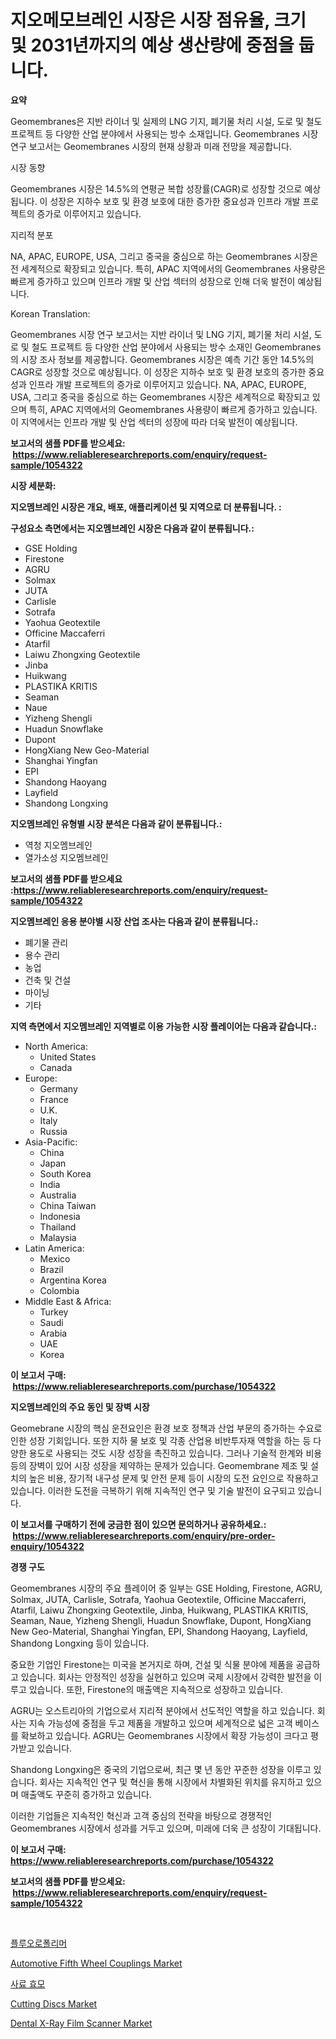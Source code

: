 <p><h1>지오메모브레인 시장은 시장 점유율, 크기 및 2031년까지의 예상 생산량에 중점을 둡니다.</h1></p><p><strong>요약</strong></p>
<p><p>Geomembranes은 지반 라이너 및 실제의 LNG 기지, 폐기물 처리 시설, 도로 및 철도 프로젝트 등 다양한 산업 분야에서 사용되는 방수 소재입니다. Geomembranes 시장 연구 보고서는 Geomembranes 시장의 현재 상황과 미래 전망을 제공합니다.</p><p>시장 동향</p><p>Geomembranes 시장은 14.5%의 연평균 복합 성장률(CAGR)로 성장할 것으로 예상됩니다. 이 성장은 지하수 보호 및 환경 보호에 대한 증가한 중요성과 인프라 개발 프로젝트의 증가로 이루어지고 있습니다.</p><p>지리적 분포</p><p>NA, APAC, EUROPE, USA, 그리고 중국을 중심으로 하는 Geomembranes 시장은 전 세계적으로 확장되고 있습니다. 특히, APAC 지역에서의 Geomembranes 사용량은 빠르게 증가하고 있으며 인프라 개발 및 산업 섹터의 성장으로 인해 더욱 발전이 예상됩니다.</p><p>Korean Translation:</p><p>Geomembranes 시장 연구 보고서는 지반 라이너 및 LNG 기지, 폐기물 처리 시설, 도로 및 철도 프로젝트 등 다양한 산업 분야에서 사용되는 방수 소재인 Geomembranes의 시장 조사 정보를 제공합니다. Geomembranes 시장은 예측 기간 동안 14.5%의 CAGR로 성장할 것으로 예상됩니다. 이 성장은 지하수 보호 및 환경 보호의 증가한 중요성과 인프라 개발 프로젝트의 증가로 이루어지고 있습니다. NA, APAC, EUROPE, USA, 그리고 중국을 중심으로 하는 Geomembranes 시장은 세계적으로 확장되고 있으며 특히, APAC 지역에서의 Geomembranes 사용량이 빠르게 증가하고 있습니다. 이 지역에서는 인프라 개발 및 산업 섹터의 성장에 따라 더욱 발전이 예상됩니다.</p></p>
<p><strong>보고서의 샘플 PDF를 받으세요: &nbsp;<a href="https://www.reliableresearchreports.com/enquiry/request-sample/1054322">https://www.reliableresearchreports.com/enquiry/request-sample/1054322</a></strong></p>
<p><strong>시장 세분화:</strong></p>
<p><strong> 지오멤브레인 시장은 개요, 배포, 애플리케이션 및 지역으로 더 분류됩니다. :</strong></p>
<p><strong>구성요소 측면에서는 지오멤브레인 시장은 다음과 같이 분류됩니다.:</strong></p>
<p><ul><li>GSE Holding</li><li>Firestone</li><li>AGRU</li><li>Solmax</li><li>JUTA</li><li>Carlisle</li><li>Sotrafa</li><li>Yaohua Geotextile</li><li>Officine Maccaferri</li><li>Atarfil</li><li>Laiwu Zhongxing Geotextile</li><li>Jinba</li><li>Huikwang</li><li>PLASTIKA KRITIS</li><li>Seaman</li><li>Naue</li><li>Yizheng Shengli</li><li>Huadun Snowflake</li><li>Dupont</li><li>HongXiang New Geo-Material</li><li>Shanghai Yingfan</li><li>EPI</li><li>Shandong Haoyang</li><li>Layfield</li><li>Shandong Longxing</li></ul></p>
<p><strong> 지오멤브레인 유형별 시장 분석은 다음과 같이 분류됩니다.:</strong></p>
<p><ul><li>역청 지오멤브레인</li><li>열가소성 지오멤브레인</li></ul></p>
<p><strong>보고서의 샘플 PDF를 받으세요 :<a href="https://www.reliableresearchreports.com/enquiry/request-sample/1054322">https://www.reliableresearchreports.com/enquiry/request-sample/1054322</a></strong></p>
<p><strong> 지오멤브레인 응용 분야별 시장 산업 조사는 다음과 같이 분류됩니다.:</strong></p>
<p><ul><li>폐기물 관리</li><li>용수 관리</li><li>농업</li><li>건축 및 건설</li><li>마이닝</li><li>기타</li></ul></p>
<p><strong>지역 측면에서 지오멤브레인 지역별로 이용 가능한 시장 플레이어는 다음과 같습니다.:</strong></p>
<p><ul>
    <li>
        North America:
        <ul>
            <li>United States</li>
            <li>Canada</li>
        </ul>
    </li>
    <li>
        Europe:
        <ul>
            <li>Germany</li>
            <li>France</li>
            <li>U.K.</li>
            <li>Italy</li>
            <li>Russia</li>
        </ul>
    </li>
    <li>
        Asia-Pacific:
        <ul>
            <li>China</li>
            <li>Japan</li>
            <li>South Korea</li>
            <li>India</li>
            <li>Australia</li>
            <li>China Taiwan</li>
            <li>Indonesia</li>
            <li>Thailand</li>
            <li>Malaysia</li>
        </ul>
    </li>
    <li>
        Latin America:
        <ul>
            <li>Mexico</li>
            <li>Brazil</li>
            <li>Argentina Korea</li>
            <li>Colombia</li>
        </ul>
    </li>
    <li>
        Middle East & Africa:
        <ul>
            <li>Turkey</li>
            <li>Saudi</li>
            <li>Arabia</li>
            <li>UAE</li>
            <li>Korea</li>
        </ul>
    </li>
    </ul></p>
<p><strong>이 보고서 구매: &nbsp;<a href="https://www.reliableresearchreports.com/purchase/1054322">https://www.reliableresearchreports.com/purchase/1054322</a></strong></p>
<p><strong>지오멤브레인의 주요 동인 및 장벽 시장</strong></p>
<p><p>Geomebrane 시장의 핵심 운전요인은 환경 보호 정책과 산업 부문의 증가하는 수요로 인한 성장 기회입니다. 또한 지하 물 보호 및 각종 산업용 비반투자재 역할을 하는 등 다양한 용도로 사용되는 것도 시장 성장을 촉진하고 있습니다. 그러나 기술적 한계와 비용 등의 장벽이 있어 시장 성장을 제약하는 문제가 있습니다. Geomembrane 제조 및 설치의 높은 비용, 장기적 내구성 문제 및 안전 문제 등이 시장의 도전 요인으로 작용하고 있습니다. 이러한 도전을 극복하기 위해 지속적인 연구 및 기술 발전이 요구되고 있습니다.</p></p>
<p><strong>이 보고서를 구매하기 전에 궁금한 점이 있으면 문의하거나 공유하세요.: &nbsp;<a href="https://www.reliableresearchreports.com/enquiry/pre-order-enquiry/1054322">https://www.reliableresearchreports.com/enquiry/pre-order-enquiry/1054322</a></strong></p>
<p><strong>경쟁 구도</strong></p>
<p><p>Geomembranes 시장의 주요 플레이어 중 일부는 GSE Holding, Firestone, AGRU, Solmax, JUTA, Carlisle, Sotrafa, Yaohua Geotextile, Officine Maccaferri, Atarfil, Laiwu Zhongxing Geotextile, Jinba, Huikwang, PLASTIKA KRITIS, Seaman, Naue, Yizheng Shengli, Huadun Snowflake, Dupont, HongXiang New Geo-Material, Shanghai Yingfan, EPI, Shandong Haoyang, Layfield, Shandong Longxing 등이 있습니다.</p><p>중요한 기업인 Firestone는 미국을 본거지로 하며, 건설 및 식물 분야에 제품을 공급하고 있습니다. 회사는 안정적인 성장을 실현하고 있으며 국제 시장에서 강력한 발전을 이루고 있습니다. 또한, Firestone의 매출액은 지속적으로 성장하고 있습니다.</p><p>AGRU는 오스트리아의 기업으로서 지리적 분야에서 선도적인 역할을 하고 있습니다. 회사는 지속 가능성에 중점을 두고 제품을 개발하고 있으며 세계적으로 넓은 고객 베이스를 확보하고 있습니다. AGRU는 Geomembranes 시장에서 확장 가능성이 크다고 평가받고 있습니다.</p><p>Shandong Longxing은 중국의 기업으로써, 최근 몇 년 동안 꾸준한 성장을 이루고 있습니다. 회사는 지속적인 연구 및 혁신을 통해 시장에서 차별화된 위치를 유지하고 있으며 매출액도 꾸준히 증가하고 있습니다.</p><p>이러한 기업들은 지속적인 혁신과 고객 중심의 전략을 바탕으로 경쟁적인 Geomembranes 시장에서 성과를 거두고 있으며, 미래에 더욱 큰 성장이 기대됩니다.</p></p>
<p><strong>이 보고서 구매: &nbsp; <a href="https://www.reliableresearchreports.com/purchase/1054322">https://www.reliableresearchreports.com/purchase/1054322</a></strong></p>
<p><strong>보고서의 샘플 PDF를 받으세요: &nbsp;<a href="https://www.reliableresearchreports.com/enquiry/request-sample/1054322">https://www.reliableresearchreports.com/enquiry/request-sample/1054322</a></strong><strong></strong></p>
<p>&nbsp;</p>
<p><p><a href="https://github.com/vs019sa3m8x/Market-Research-Report-List-1/blob/main/7882730188553.md">플루오로폴리머</a></p><p><a href="https://github.com/RoccoManning/Market-Research-Report-List-3/blob/main/automotive-fifth-wheel-couplings-market.md">Automotive Fifth Wheel Couplings Market</a></p><p><a href="https://github.com/lzrvbyqzftro57/Market-Research-Report-List-1/blob/main/8250929188552.md">사료 효모</a></p><p><a href="https://meowing-canidae-761.notion.site/Cutting-Discs-Market-with-the-goal-of-estimating-the-market-size-and-future-growth-potential-of-vari-d4fba2c61f4f46b782bd4426b49dc98e">Cutting Discs Market</a></p><p><a href="https://view.publitas.com/reportprime-1/dental-x-ray-film-scanner-market-size-evaluating-its-market-trends-growth-and-projections-2023-2030/">Dental X-Ray Film Scanner Market</a></p></p>